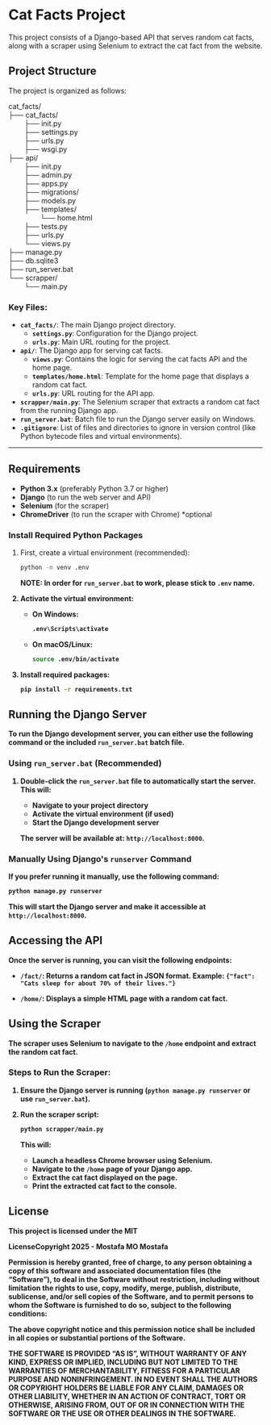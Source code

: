 # Cat Facts Project

This project consists of a Django-based API that serves random cat facts, along with a scraper using Selenium to extract the cat fact from the website.

## Project Structure

The project is organized as follows:

cat_facts/<br>├── cat_facts/<br>&nbsp;&nbsp;&nbsp;&nbsp;&nbsp;&nbsp;&nbsp;&nbsp;├── init.py<br>&nbsp;&nbsp;&nbsp;&nbsp;&nbsp;&nbsp;&nbsp;&nbsp;├── settings.py<br>&nbsp;&nbsp;&nbsp;&nbsp;&nbsp;&nbsp;&nbsp;&nbsp;├── urls.py<br>&nbsp;&nbsp;&nbsp;&nbsp;&nbsp;&nbsp;&nbsp;&nbsp;├── wsgi.py<br>├── api/<br>&nbsp;&nbsp;&nbsp;&nbsp;&nbsp;&nbsp;&nbsp;&nbsp;├── init.py<br>&nbsp;&nbsp;&nbsp;&nbsp;&nbsp;&nbsp;&nbsp;&nbsp;├── admin.py<br>&nbsp;&nbsp;&nbsp;&nbsp;&nbsp;&nbsp;&nbsp;&nbsp;├── apps.py<br>&nbsp;&nbsp;&nbsp;&nbsp;&nbsp;&nbsp;&nbsp;&nbsp;├── migrations/<br>&nbsp;&nbsp;&nbsp;&nbsp;&nbsp;&nbsp;&nbsp;&nbsp;├── models.py<br>&nbsp;&nbsp;&nbsp;&nbsp;&nbsp;&nbsp;&nbsp;&nbsp;├── templates/<br>&nbsp;&nbsp;&nbsp;&nbsp;&nbsp;&nbsp;&nbsp;&nbsp;&nbsp;&nbsp;&nbsp;&nbsp;&nbsp;&nbsp;&nbsp;&nbsp;└── home.html<br>&nbsp;&nbsp;&nbsp;&nbsp;&nbsp;&nbsp;&nbsp;&nbsp;├── tests.py<br>&nbsp;&nbsp;&nbsp;&nbsp;&nbsp;&nbsp;&nbsp;&nbsp;├── urls.py<br>&nbsp;&nbsp;&nbsp;&nbsp;&nbsp;&nbsp;&nbsp;&nbsp;└── views.py<br>├── manage.py<br>├── db.sqlite3<br>├── run_server.bat<br>└── scrapper/<br>&nbsp;&nbsp;&nbsp;&nbsp;&nbsp;&nbsp;&nbsp;&nbsp;└── main.py<br>


### **Key Files:**
- **`cat_facts/`**: The main Django project directory.
  - **`settings.py`**: Configuration for the Django project.
  - **`urls.py`**: Main URL routing for the project.
- **`api/`**: The Django app for serving cat facts.
  - **`views.py`**: Contains the logic for serving the cat facts API and the home page.
  - **`templates/home.html`**: Template for the home page that displays a random cat fact.
  - **`urls.py`**: URL routing for the API app.
- **`scrapper/main.py`**: The Selenium scraper that extracts a random cat fact from the running Django app.
- **`run_server.bat`**: Batch file to run the Django server easily on Windows.
- **`.gitignore`**: List of files and directories to ignore in version control (like Python bytecode files and virtual environments).

---

## Requirements

- **Python 3.x** (preferably Python 3.7 or higher)
- **Django** (to run the web server and API)
- **Selenium** (for the scraper)
- **ChromeDriver** (to run the scraper with Chrome) *optional
  
### Install Required Python Packages

1. First, create a virtual environment (recommended):

   ```bash
   python -m venv .env
   ```
   <b>NOTE: In order for ```run_server.bat``` to work, please stick to ```.env``` name.<b>
2. Activate the virtual environment:
    * On Windows:
        ```bash
        .env\Scripts\activate
        ```
    * On macOS/Linux:
        ```bash
        source .env/bin/activate

        ```
3. Install required packages:
    ```bash
    pip install -r requirements.txt
    ```
## Running the Django Server

To run the Django development server, you can either use the following command or the included `run_server.bat` batch file.

### Using `run_server.bat` (Recommended)

1. Double-click the `run_server.bat` file to automatically start the server. This will:
   - Navigate to your project directory
   - Activate the virtual environment (if used)
   - Start the Django development server

   The server will be available at: `http://localhost:8000`.

### Manually Using Django's `runserver` Command

If you prefer running it manually, use the following command:

```bash
python manage.py runserver
```

This will start the Django server and make it accessible at `http://localhost:8000`.

## Accessing the API

Once the server is running, you can visit the following endpoints:

- **`/fact/`**: Returns a random cat fact in JSON format. Example: `{"fact": "Cats sleep for about 70% of their lives."}`
  
- **`/home/`**: Displays a simple HTML page with a random cat fact.

## Using the Scraper

The scraper uses **Selenium** to navigate to the `/home` endpoint and extract the random cat fact.

### Steps to Run the Scraper:

1. Ensure the Django server is running (`python manage.py runserver` or use `run_server.bat`).
2. Run the scraper script:

   ```bash
   python scrapper/main.py
   ```

   This will:
   - Launch a headless Chrome browser using Selenium.
   - Navigate to the `/home` page of your Django app.
   - Extract the cat fact displayed on the page.
   - Print the extracted cat fact to the console.

## License

This project is licensed under the MIT

LicenseCopyright 2025 - Mostafa MO Mostafa

Permission is hereby granted, free of charge, to any person obtaining a copy of this software and associated documentation files (the “Software”), to deal in the Software without restriction, including without limitation the rights to use, copy, modify, merge, publish, distribute, sublicense, and/or sell copies of the Software, and to permit persons to whom the Software is furnished to do so, subject to the following conditions:

The above copyright notice and this permission notice shall be included in all copies or substantial portions of the Software.

THE SOFTWARE IS PROVIDED “AS IS”, WITHOUT WARRANTY OF ANY KIND, EXPRESS OR IMPLIED, INCLUDING BUT NOT LIMITED TO THE WARRANTIES OF MERCHANTABILITY, FITNESS FOR A PARTICULAR PURPOSE AND NONINFRINGEMENT. IN NO EVENT SHALL THE AUTHORS OR COPYRIGHT HOLDERS BE LIABLE FOR ANY CLAIM, DAMAGES OR OTHER LIABILITY, WHETHER IN AN ACTION OF CONTRACT, TORT OR OTHERWISE, ARISING FROM, OUT OF OR IN CONNECTION WITH THE SOFTWARE OR THE USE OR OTHER DEALINGS IN THE SOFTWARE.
